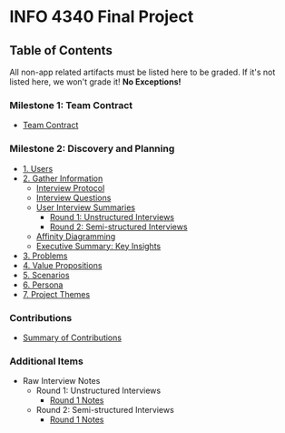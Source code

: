 # INFO 4340 Final Project

## Table of Contents

All non-app related artifacts must be listed here to be graded. If it's not listed here, we won't grade it! **No Exceptions!**

### Milestone 1: Team Contract
- [Team Contract](documents/team-contract.md)

### Milestone 2: Discovery and Planning
- [1. Users](documents/discovery-and-planning.md#1-users)
- [2. Gather Information](documents/discovery-and-planning.md#2-gather-information)
    - [Interview Protocol](documents/discovery-and-planning.md#interview-protocol)
    - [Interview Questions](documents/discovery-and-planning.md#interview-questions)
    - [User Interview Summaries](documents/discovery-and-planning.md#user-interview-summaries)
        - [Round 1: Unstructured Interviews](documents/discovery-and-planning.md#user-interview-summaries)
        - [Round 2: Semi-structured Interviews](documents/discovery-and-planning.md#user-interview-summaries)
    - [Affinity Diagramming](documents/discovery-and-planning.md#affinity-diagramming)
    - [Executive Summary: Key Insights](documents/discovery-and-planning.md#executive-summary-key-insights)
- [3. Problems](documents/discovery-and-planning.md#3-problems)
- [4. Value Propositions](documents/discovery-and-planning.md#4-value-propositions)
- [5. Scenarios](documents/discovery-and-planning.md#5-scenarios)
- [6. Persona](documents/discovery-and-planning.md#6-persona)
- [7. Project Themes](documents/discovery-and-planning.md#7-project-themes)

### Contributions 
- [Summary of Contributions](documents/contributions-summary.md)

### Additional Items
- Raw Interview Notes
    - Round 1: Unstructured Interviews
        - [Round 1 Notes](documents/interview_notes/round-1-interview-notes.md)
    - Round 2: Semi-structured Interviews
        - [Round 1 Notes](documents/interview_notes/round-2-interview-notes.md)

